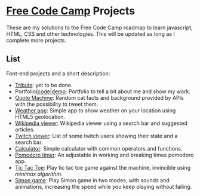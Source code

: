 # [Free Code Camp](http://www.freecodecamp.com) Projects
These are my solutions to the Free Code Camp roadmap to learn javascript, HTML, CSS and other technologies. This will be updated as long as I complete more projects.

## List
Font-end projects and a short description:
- [Tribute](frontEnd/01portfolio): yet to be done.
- Portfolio([code](frontEnd/01portfolio)|[demo]((frontEnd/01portfolio/index.html) ): Portfolio to tell a bit about me and show my work.
- [Quote Machine](frontEnd/02quoteMachine): Random cat facts and background provided by APIs with the possibility to tweet them.
- [Weather app](frontEnd/03weather): Simple app to show weather on your location using HTML5 geolocation.
- [Wikipedia viewer](frontEnd/04wikipedia): Wikipedia viewer using a search bar and suggested articles.
- [Twitch viewer](frontEnd/05twitch): List of some twitch users showing their state and a search bar.
- [Calculator](frontEnd/06calculator): Simple calculator with common operators and functions.
- [Pomodoro timer](frontEnd/07pomodoro): An adjustable in working and breaking times pomodoro app.
- [Tic Tac Toe](frontEnd/08tictac): Play tic tac toe game against the machine, invincible using *minimax algorithm*.
- [Simon game](frontEnd/09simon): Play Simon game in two modes, with sounds and animations, increasing the speed while you keep playing without failing.
